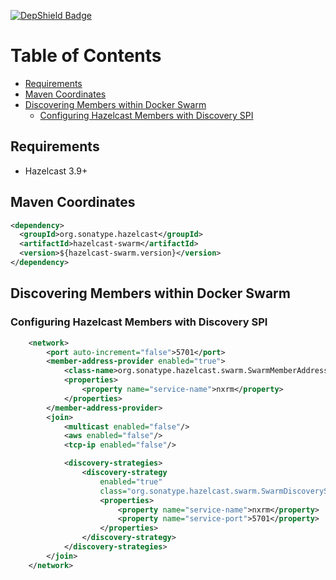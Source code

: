 <!--

    Copyright (c) 2018-present Sonatype, Inc. All rights reserved.

    This program is licensed to you under the Apache License Version 2.0,
    and you may not use this file except in compliance with the Apache License Version 2.0.
    You may obtain a copy of the Apache License Version 2.0 at http://www.apache.org/licenses/LICENSE-2.0.

    Unless required by applicable law or agreed to in writing,
    software distributed under the Apache License Version 2.0 is distributed on an
    "AS IS" BASIS, WITHOUT WARRANTIES OR CONDITIONS OF ANY KIND, either express or implied.
    See the Apache License Version 2.0 for the specific language governing permissions and limitations there under.

-->
[![DepShield Badge](https://depshield.sonatype.org/badges/sonatype-nexus-community/hazelcast-swarm/depshield.svg)](https://depshield.github.io)
# Table of Contents

* [Requirements](#requirements)
* [Maven Coordinates](#maven-coordinates)
* [Discovering Members within Docker Swarm](#discovering-members-within-docker-swarm)
  * [Configuring Hazelcast Members with Discovery SPI](#configuring-hazelcast-members-with-discovery-spi)

## Requirements

- Hazelcast 3.9+

## Maven Coordinates
```xml
<dependency>
  <groupId>org.sonatype.hazelcast</groupId>
  <artifactId>hazelcast-swarm</artifactId>
  <version>${hazelcast-swarm.version}</version>
</dependency>
```

## Discovering Members within Docker Swarm

### Configuring Hazelcast Members with Discovery SPI

```xml
    <network>
        <port auto-increment="false">5701</port>
        <member-address-provider enabled="true">
            <class-name>org.sonatype.hazelcast.swarm.SwarmMemberAddressProvider</class-name>
            <properties>
                <property name="service-name">nxrm</property>
            </properties>
        </member-address-provider>
        <join>
            <multicast enabled="false"/>
            <aws enabled="false"/>
            <tcp-ip enabled="false"/>

            <discovery-strategies>
                <discovery-strategy
                    enabled="true"
                    class="org.sonatype.hazelcast.swarm.SwarmDiscoveryStrategy">
                    <properties>
                        <property name="service-name">nxrm</property>
                        <property name="service-port">5701</property>
                    </properties>
                </discovery-strategy>
            </discovery-strategies>
        </join>
    </network>
```
